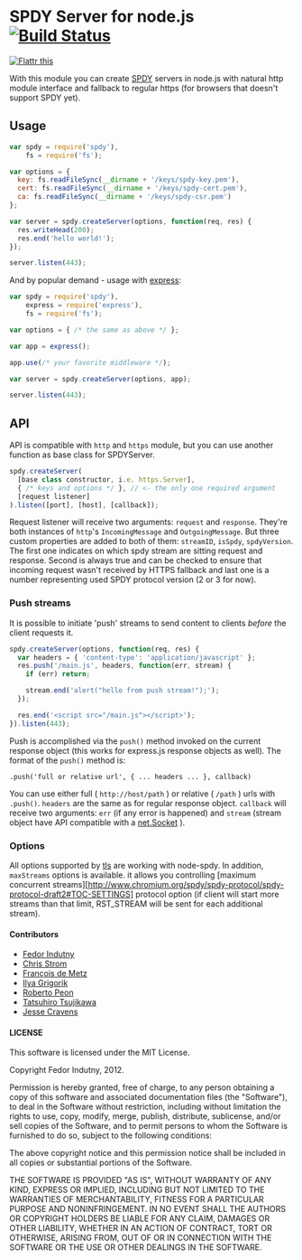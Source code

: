 # SPDY Server for node.js [![Build Status](https://secure.travis-ci.org/indutny/node-spdy.png)](http://travis-ci.org/indutny/node-spdy)

<a href="http://flattr.com/thing/758213/indutnynode-spdy-on-GitHub" target="_blank">
<img src="http://api.flattr.com/button/flattr-badge-large.png" alt="Flattr this" title="Flattr this" border="0" /></a>

With this module you can create [SPDY](http://www.chromium.org/spdy) servers
in node.js with natural http module interface and fallback to regular https
(for browsers that doesn't support SPDY yet).

## Usage

```javascript
var spdy = require('spdy'),
    fs = require('fs');

var options = {
  key: fs.readFileSync(__dirname + '/keys/spdy-key.pem'),
  cert: fs.readFileSync(__dirname + '/keys/spdy-cert.pem'),
  ca: fs.readFileSync(__dirname + '/keys/spdy-csr.pem')
};

var server = spdy.createServer(options, function(req, res) {
  res.writeHead(200);
  res.end('hello world!');
});

server.listen(443);
```

And by popular demand - usage with
[express](https://github.com/visionmedia/express):

```javascript
var spdy = require('spdy'),
    express = require('express'),
    fs = require('fs');

var options = { /* the same as above */ };

var app = express();

app.use(/* your favorite middleware */);

var server = spdy.createServer(options, app);

server.listen(443);
```

## API

API is compatible with `http` and `https` module, but you can use another
function as base class for SPDYServer.

```javascript
spdy.createServer(
  [base class constructor, i.e. https.Server],
  { /* keys and options */ }, // <- the only one required argument
  [request listener]
).listen([port], [host], [callback]);
```

Request listener will receive two arguments: `request` and `response`. They're
both instances of `http`'s `IncomingMessage` and `OutgoingMessage`. But three
custom properties are added to both of them: `streamID`, `isSpdy`,
`spdyVersion`. The first one indicates on which spdy stream are sitting request
and response. Second is always true and can be checked to ensure that incoming
request wasn't received by HTTPS fallback and last one is a number representing
used SPDY protocol version (2 or 3 for now).

### Push streams

It is possible to initiate 'push' streams to send content to clients _before_ the client requests it.

```javascript
spdy.createServer(options, function(req, res) {
  var headers = { 'content-type': 'application/javascript' };
  res.push('/main.js', headers, function(err, stream) {
    if (err) return;

    stream.end('alert("hello from push stream!");');
  });

  res.end('<script src="/main.js"></script>');
}).listen(443);
```

Push is accomplished via the `push()` method invoked on the current response object (this works for express.js response objects as well).  The format of the `push()` method is:

`.push('full or relative url', { ... headers ... }, callback)`

You can use either full ( `http://host/path` ) or relative ( `/path` ) urls with
`.push()`. `headers` are the same as for regular response object. `callback`
will receive two arguments: `err` (if any error is happened) and `stream`
(stream object have API compatible with a
[net.Socket](http://nodejs.org/docs/latest/api/net.html#net.Socket) ).

### Options

All options supported by
[tls](http://nodejs.org/docs/latest/api/tls.html#tls.createServer) are working
with node-spdy. In addition, `maxStreams` options is available. it allows you
controlling [maximum concurrent streams][http://www.chromium.org/spdy/spdy-protocol/spdy-protocol-draft2#TOC-SETTINGS]
protocol option (if client will start more streams than that limit, RST_STREAM
will be sent for each additional stream).

#### Contributors

* [Fedor Indutny](https://github.com/indutny)
* [Chris Strom](https://github.com/eee-c)
* [François de Metz](https://github.com/francois2metz)
* [Ilya Grigorik](https://github.com/igrigorik)
* [Roberto Peon](https://github.com/grmocg)
* [Tatsuhiro Tsujikawa](https://github.com/tatsuhiro-t)
* [Jesse Cravens](https://github.com/jessecravens)

#### LICENSE

This software is licensed under the MIT License.

Copyright Fedor Indutny, 2012.

Permission is hereby granted, free of charge, to any person obtaining a
copy of this software and associated documentation files (the
"Software"), to deal in the Software without restriction, including
without limitation the rights to use, copy, modify, merge, publish,
distribute, sublicense, and/or sell copies of the Software, and to permit
persons to whom the Software is furnished to do so, subject to the
following conditions:

The above copyright notice and this permission notice shall be included
in all copies or substantial portions of the Software.

THE SOFTWARE IS PROVIDED "AS IS", WITHOUT WARRANTY OF ANY KIND, EXPRESS
OR IMPLIED, INCLUDING BUT NOT LIMITED TO THE WARRANTIES OF
MERCHANTABILITY, FITNESS FOR A PARTICULAR PURPOSE AND NONINFRINGEMENT. IN
NO EVENT SHALL THE AUTHORS OR COPYRIGHT HOLDERS BE LIABLE FOR ANY CLAIM,
DAMAGES OR OTHER LIABILITY, WHETHER IN AN ACTION OF CONTRACT, TORT OR
OTHERWISE, ARISING FROM, OUT OF OR IN CONNECTION WITH THE SOFTWARE OR THE
USE OR OTHER DEALINGS IN THE SOFTWARE.
